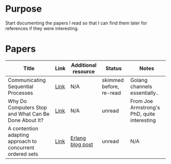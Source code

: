 # Purpose

Start documenting the papers I read so that I can find them later for
references if they were interesting.

# Papers

| Title     | Link       | Additional resource | Status |  Notes |
|-----------|------------|---------------------| ------ | ------ |
| Communicating Sequential Processes | [Link](csp.pdf) | N/A | skimmed before, re-read | Golang channels essentially.. |
| Why Do Computers Stop and What Can Be Done About It? | [Link](tandem_computers_why_computers_stop_85.7.pdf) | N/A | unread | From Joe Armstrong's PhD, quite interesting |
| A contention adapting approach to concurrent ordered sets | [Link](ordered_sets.pdf.pdf) | [Erlang blog post](https://blog.erlang.org/the-new-scalable-ets-ordered_set/) | unread | N/A |
